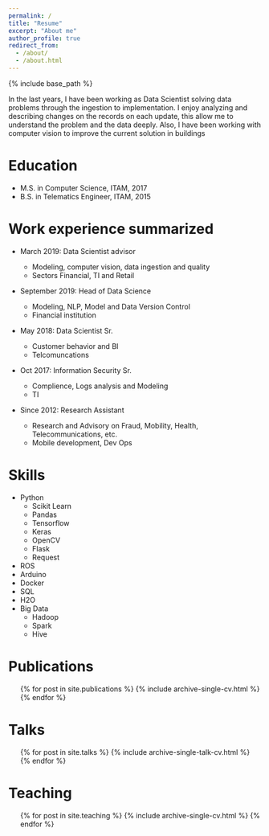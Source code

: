 ```yaml
---
permalink: /
title: "Resume"
excerpt: "About me"
author_profile: true
redirect_from: 
  - /about/
  - /about.html
---
```


{% include base_path %}

In the last years, I have been working as Data Scientist solving data problems through the ingestion to implementation. I enjoy analyzing and describing changes on the records on each update, this allow me  to understand the problem and the data deeply.  Also, I have been working with computer vision to improve the current solution in buildings

Education
======
* M.S. in Computer Science, ITAM, 2017
* B.S. in Telematics Engineer, ITAM, 2015

Work experience summarized
======
* March 2019: Data Scientist advisor
  * Modeling, computer vision, data ingestion and quality
  * Sectors Financial, TI and Retail

* September 2019: Head of Data Science
  * Modeling, NLP, Model and Data Version Control
  * Financial institution

* May 2018: Data Scientist Sr.
  * Customer behavior and BI
  * Telcomuncations
  
* Oct 2017: Information Security Sr. 
  * Complience, Logs analysis and Modeling
  * TI

* Since 2012: Research Assistant
  * Research and Advisory on Fraud, Mobility, Health, Telecommunications, etc.
  * Mobile development, Dev Ops

Skills
======
* Python
  * Scikit Learn
  * Pandas
  * Tensorflow
  * Keras
  * OpenCV
  * Flask
  * Request
* ROS
* Arduino
* Docker
* SQL
* H2O
* Big Data
  * Hadoop
  * Spark
  * Hive

Publications
======
  <ul>{% for post in site.publications %}
    {% include archive-single-cv.html %}
  {% endfor %}</ul>
  
Talks
======
  <ul>{% for post in site.talks %}
    {% include archive-single-talk-cv.html %}
  {% endfor %}</ul>
  
Teaching
======
  <ul>{% for post in site.teaching %}
    {% include archive-single-cv.html %}
  {% endfor %}</ul>